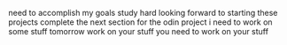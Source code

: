 need to accomplish my goals
study hard
looking forward to starting these projects
complete the next section for the odin project
i need to work on some stuff tomorrow
work on your stuff
you need to work on your stuff
